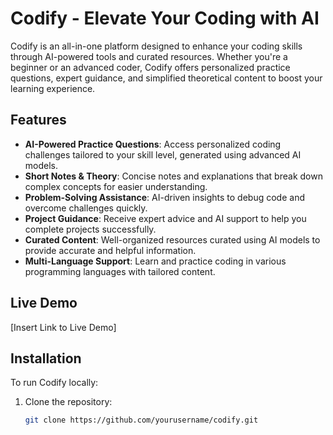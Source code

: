 # Codify - Elevate Your Coding with AI

Codify is an all-in-one platform designed to enhance your coding skills through AI-powered tools and curated resources. Whether you're a beginner or an advanced coder, Codify offers personalized practice questions, expert guidance, and simplified theoretical content to boost your learning experience.

## Features

- **AI-Powered Practice Questions**: Access personalized coding challenges tailored to your skill level, generated using advanced AI models.
- **Short Notes & Theory**: Concise notes and explanations that break down complex concepts for easier understanding.
- **Problem-Solving Assistance**: AI-driven insights to debug code and overcome challenges quickly.
- **Project Guidance**: Receive expert advice and AI support to help you complete projects successfully.
- **Curated Content**: Well-organized resources curated using AI models to provide accurate and helpful information.
- **Multi-Language Support**: Learn and practice coding in various programming languages with tailored content.

## Live Demo

[Insert Link to Live Demo]

## Installation

To run Codify locally:

1. Clone the repository:
   ```bash
   git clone https://github.com/yourusername/codify.git

